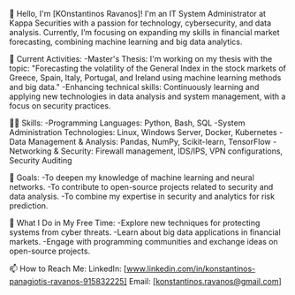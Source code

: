 👋 Hello, I'm [KOnstantinos Ravanos]!
I'm an IT System Administrator at Kappa Securities with a passion for technology, cybersecurity, and data analysis. Currently, I’m focusing on expanding my skills in financial market forecasting, combining machine learning and big data analytics.

🔭 Current Activities:
-Master's Thesis: I'm working on my thesis with the topic: "Forecasting the volatility of the General Index in the stock markets of Greece, Spain, Italy, Portugal, and Ireland using machine learning methods and big data."
-Enhancing technical skills: Continuously learning and applying new technologies in data analysis and system management, with a focus on security practices.

👨‍💻 Skills:
-Programming Languages: Python, Bash, SQL
-System Administration Technologies: Linux, Windows Server, Docker, Kubernetes
-Data Management & Analysis: Pandas, NumPy, Scikit-learn, TensorFlow
-Networking & Security: Firewall management, IDS/IPS, VPN configurations, Security Auditing

🌱 Goals:
-To deepen my knowledge of machine learning and neural networks.
-To contribute to open-source projects related to security and data analysis.
-To combine my expertise in security and analytics for risk prediction.

🚀 What I Do in My Free Time:
-Explore new techniques for protecting systems from cyber threats.
-Learn about big data applications in financial markets.
-Engage with programming communities and exchange ideas on open-source projects.

📫 How to Reach Me:
LinkedIn: [www.linkedin.com/in/konstantinos-panagiotis-ravanos-915832225]
Email: [konstantinos.ravanos@gmail.com]
